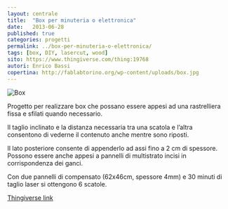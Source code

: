 ```yaml
---
layout: centrale
title:  "Box per minuteria o elettronica"
date:   2013-06-28
published: true
categories: progetti
permalink: ../box-per-minuteria-o-elettronica/
tags: [box, DIY, lasercut, wood]
sito: https://www.thingiverse.com/thing:19768
autori: Enrico Bassi
copertina: http://fablabtorino.org/wp-content/uploads/box.jpg
---
```


![Box](http://fablabtorino.org/wp-content/uploads/box_2.jpg)

Progetto per realizzare box che possano essere appesi ad una rastrelliera fissa e sfilati quando necessario.

Il taglio inclinato e la distanza necessaria tra una scatola e l’altra consentono di vederne il contenuto anche mentre sono riposti.

Il lato posteriore consente di appenderlo ad assi fino a 2 cm di spessore. Possono essere anche appesi a pannelli di multistrato incisi in corrispondenza dei ganci.

Con due pannelli di compensato (62x46cm, spessore 4mm) e 30 minuti di taglio laser si ottengono 6 scatole.

[Thingiverse link](https://www.thingiverse.com/thing:19768)
